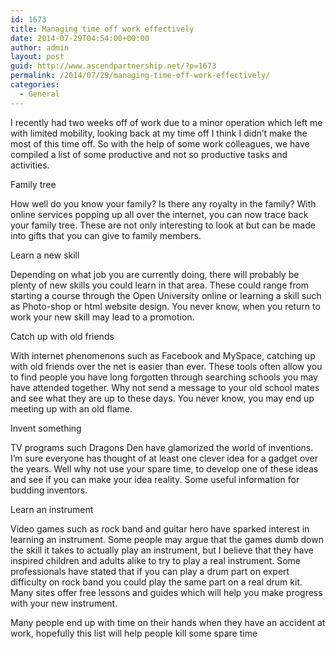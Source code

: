 ```yaml
---
id: 1673
title: Managing time off work effectively
date: 2014-07-29T04:54:00+00:00
author: admin
layout: post
guid: http://www.ascendpartnership.net/?p=1673
permalink: /2014/07/29/managing-time-off-work-effectively/
categories:
  - General
---
```

I recently had two weeks off of work due to a minor operation which left me with limited mobility, looking back at my time off I think I didn’t make the most of this time off. So with the help of some work colleagues, we have compiled a list of some productive and not so productive tasks and activities.

Family tree
  
How well do you know your family? Is there any royalty in the family? With online services popping up all over the internet, you can now trace back your family tree. These are not only interesting to look at but can be made into gifts that you can give to family members.

Learn a new skill
  
Depending on what job you are currently doing, there will probably be plenty of new skills you could learn in that area. These could range from starting a course through the Open University online or learning a skill such as Photo-shop or html website design. You never know, when you return to work your new skill may lead to a promotion.

Catch up with old friends
  
With internet phenomenons such as Facebook and MySpace, catching up with old friends over the net is easier than ever. These tools often allow you to find people you have long forgotten through searching schools you may have attended together. Why not send a message to your old school mates and see what they are up to these days. You never know, you may end up meeting up with an old flame.

Invent something
  
TV programs such Dragons Den have glamorized the world of inventions. I&#8217;m sure everyone has thought of at least one clever idea for a gadget over the years. Well why not use your spare time, to develop one of these ideas and see if you can make your idea reality. Some useful information for budding inventors.

Learn an instrument
  
Video games such as rock band and guitar hero have sparked interest in learning an instrument. Some people may argue that the games dumb down the skill it takes to actually play an instrument, but I believe that they have inspired children and adults alike to try to play a real instrument. Some professionals have stated that if you can play a drum part on expert difficulty on rock band you could play the same part on a real drum kit. Many sites offer free lessons and guides which will help you make progress with your new instrument.

Many people end up with time on their hands when they have an accident at work, hopefully this list will help people kill some spare time